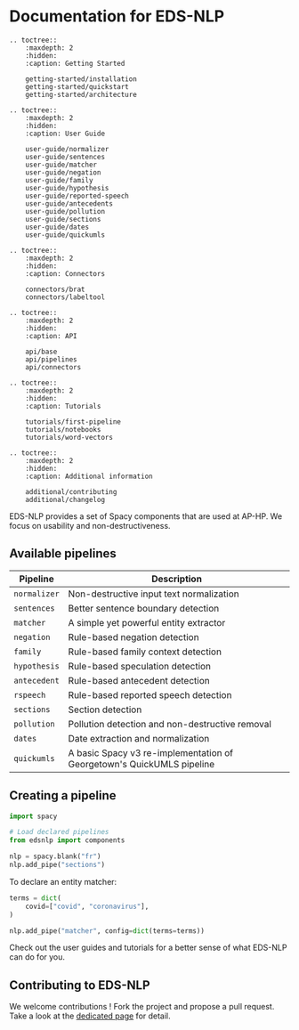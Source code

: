 # Documentation for EDS-NLP

```{eval-rst}
.. toctree::
    :maxdepth: 2
    :hidden:
    :caption: Getting Started

    getting-started/installation
    getting-started/quickstart
    getting-started/architecture

.. toctree::
    :maxdepth: 2
    :hidden:
    :caption: User Guide

    user-guide/normalizer
    user-guide/sentences
    user-guide/matcher
    user-guide/negation
    user-guide/family
    user-guide/hypothesis
    user-guide/reported-speech
    user-guide/antecedents
    user-guide/pollution
    user-guide/sections
    user-guide/dates
    user-guide/quickumls

.. toctree::
    :maxdepth: 2
    :hidden:
    :caption: Connectors

    connectors/brat
    connectors/labeltool

.. toctree::
    :maxdepth: 2
    :hidden:
    :caption: API

    api/base
    api/pipelines
    api/connectors

.. toctree::
    :maxdepth: 2
    :hidden:
    :caption: Tutorials

    tutorials/first-pipeline
    tutorials/notebooks
    tutorials/word-vectors

.. toctree::
    :maxdepth: 2
    :hidden:
    :caption: Additional information

    additional/contributing
    additional/changelog
```

EDS-NLP provides a set of Spacy components that are used at AP-HP. We focus on usability and non-destructiveness.

## Available pipelines

| Pipeline     | Description                                                           |
| ------------ | --------------------------------------------------------------------- |
| `normalizer` | Non-destructive input text normalization                              |
| `sentences`  | Better sentence boundary detection                                    |
| `matcher`    | A simple yet powerful entity extractor                                |
| `negation`   | Rule-based negation detection                                         |
| `family`     | Rule-based family context detection                                   |
| `hypothesis` | Rule-based speculation detection                                      |
| `antecedent` | Rule-based antecedent detection                                       |
| `rspeech`    | Rule-based reported speech detection                                  |
| `sections`   | Section detection                                                     |
| `pollution`  | Pollution detection and non-destructive removal                       |
| `dates`      | Date extraction and normalization                                     |
| `quickumls`  | A basic Spacy v3 re-implementation of Georgetown's QuickUMLS pipeline |

## Creating a pipeline

```python
import spacy

# Load declared pipelines
from edsnlp import components

nlp = spacy.blank("fr")
nlp.add_pipe("sections")
```

To declare an entity matcher:

```python
terms = dict(
    covid=["covid", "coronavirus"],
)

nlp.add_pipe("matcher", config=dict(terms=terms))
```

Check out the user guides and tutorials for a better sense of what EDS-NLP can do for you.

## Contributing to EDS-NLP

We welcome contributions ! Fork the project and propose a pull request. Take a look at the [dedicated page](https://equipedatascience-pages.eds.aphp.fr/edsnlp/additional/contributing.html) for detail.
